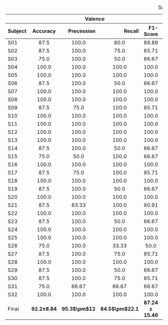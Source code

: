 <div class="block-language-tx"><table>
<caption id="prototypetable">Subject Independent</caption>
<thead>
<tr>
<th></th>
<th style="text-align:center" colspan="4">Valence</th>
<th style="text-align:center" colspan="4">Arousal</th>
<th style="text-align:center" colspan="4">4-Types of emotions</th>
</tr>
<tr>
<th>Subject</th>
<th style="text-align:center">Accuracy</th>
<th style="text-align:right">Precession</th>
<th style="text-align:right">Recall</th>
<th style="text-align:right">F1-Score</th>
<th style="text-align:center">Accuracy</th>
<th style="text-align:right">Precession</th>
<th style="text-align:right">Recall</th>
<th style="text-align:right">F1-Score</th>
<th style="text-align:center">Accuracy</th>
<th style="text-align:right">Precession</th>
<th style="text-align:right">Recall</th>
<th style="text-align:right">F1-Score</th>
    </tr>
    </thead>
    <tbody>
    <tr>
    <td>S01</td>
    <td style="text-align:center">87.5</td>
    <td style="text-align:center">100.0</td>
    <td style="text-align:center">80.0</td>
    <td style="text-align:center">88.89</td>
    <td style="text-align:center">100.0</td>
    <td style="text-align:center">100.0</td>
    <td style="text-align:center">100.0</td>
    <td style="text-align:center">100.0</td>
    <td style="text-align:center">87.5</td>
    <td style="text-align:center">81.25</td>
    <td style="text-align:center">87.5</td>
    <td style="text-align:center">83.33</td>
    </tr>
<td>S02</td>
        <td style="text-align:center">87.5 </td>
        <td style="text-align:center">100.0 </td>
        <td style="text-align:center">75.0 </td>
        <td style="text-align:center">85.71 </td>	
        <td style="text-align:center">87.5 </td>
        <td style="text-align:center">83.33 </td>
        <td style="text-align:center">100.0 </td>
        <td style="text-align:center">90.91 </td>  
        <td style="text-align:center">75.0 </td>
        <td style="text-align:center">87.5 </td>
        <td style="text-align:center">75.0 </td>
        <td style="text-align:center">75.83 </td>
</tr>

<td>S03</td>
	<td style="text-align:center">75.0 </td>
    	<td style="text-align:center">100.0 </td>
    	<td style="text-align:center">50.0 </td>
    	<td style="text-align:center">66.67 </td>	
    	<td style="text-align:center">87.5 </td>
    	<td style="text-align:center">83.34 </td>
    	<td style="text-align:center">100.0 </td>
    	<td style="text-align:center">90.91 </td> 
    	<td style="text-align:center">62.5 </td>
    	<td style="text-align:center">77.5 </td>
    	<td style="text-align:center">62.5 </td>
    	<td style="text-align:center">63.19</td>
</tr>

<td>S04</td>
<td style="text-align:center">100.0	</td>
<td style="text-align:center">100.0	</td>
<td style="text-align:center">100.0	</td>
<td style="text-align:center">100.0	</td>	
<td style="text-align:center">100.0	</td>
<td style="text-align:center">100.0	</td>
<td style="text-align:center">100.0	</td>
<td style="text-align:center">100.0	</td>  
<td style="text-align:center">100.0	</td>
<td style="text-align:center">100.0	</td>
<td style="text-align:center">100.0 </td>
<td style="text-align:center">100.0</td>
</tr>

<td>S05</td>
<td style="text-align:center">100.0	</td>
<td style="text-align:center">100.0	</td>
<td style="text-align:center">100.0	</td>
<td style="text-align:center">100.0	</td>	
<td style="text-align:center">87.5	</td>
<td style="text-align:center">80.0	</td>
<td style="text-align:center">100.0	</td>
<td style="text-align:center">88.89	  
<td style="text-align:center">87.5 </td>
<td style="text-align:center">90.63	</td>
<td style="text-align:center">87.5 </td>
<td style="text-align:center">86.31</td>
</tr>

<td>S06</td>
<td style="text-align:center">87.5	</td>
<td style="text-align:center">100.0	</td>
<td style="text-align:center">50.0	</td>
<td style="text-align:center">66.67	</td>	
<td style="text-align:center">75.0	</td>
<td style="text-align:center">100.0	</td>
<td style="text-align:center">50.0	</td>
<td style="text-align:center">66.67   </td>
<td style="text-align:center">62.5	</td>
<td style="text-align:center">53.57	</td>
<td style="text-align:center">62.5 </td>
<td style="text-align:center">53.03</td>
</tr>

<td>S07</td>
<td style="text-align:center">100.0	</td>
<td style="text-align:center">100.0	</td>
<td style="text-align:center">100.0	</td>
<td style="text-align:center">100.0	</td>	
<td style="text-align:center">100.0	</td>
<td style="text-align:center">100.0	</td>
<td style="text-align:center">100.0	</td>
<td style="text-align:center">100.0   </td>
<td style="text-align:center">100.0	</td>
<td style="text-align:center">100.0	</td>
<td style="text-align:center">100.0 </td>
<td style="text-align:center">100.0</td>
</tr>

<td>S08</td>
<td style="text-align:center">100.0	</td>
<td style="text-align:center">100.0	</td>
<td style="text-align:center">100.0	</td>
<td style="text-align:center">100.0	</td>	
<td style="text-align:center">87.5	</td>
<td style="text-align:center">100.0	</td>
<td style="text-align:center">66.67	</td>
<td style="text-align:center">80.0    </td>
<td style="text-align:center">87.5	</td>
<td style="text-align:center">90.0	</td>
<td style="text-align:center">87.5 </td>
<td style="text-align:center">86.94</td>
</tr>

<td>S09</td>
<td style="text-align:center">87.5	</td>
<td style="text-align:center">75.0	</td>
<td style="text-align:center">100.0	</td>
<td style="text-align:center">85.71	</td>	
<td style="text-align:center">87.5	</td>
<td style="text-align:center">100.0	</td>
<td style="text-align:center">66.67	</td>
<td style="text-align:center">80.0    </td>
<td style="text-align:center">75.0	</td>
<td style="text-align:center">65.63	</td>
<td style="text-align:center">75.0 </td>
<td style="text-align:center">69.64</td>
</tr>

<td>S10</td>
<td style="text-align:center">100.0	</td>
<td style="text-align:center">100.0	</td>
<td style="text-align:center">100.0	</td>
<td style="text-align:center">100.0	</td>	
<td style="text-align:center">100.0	</td>
<td style="text-align:center">100.0	</td>
<td style="text-align:center">100.0	</td>
<td style="text-align:center">100.0   </td>
<td style="text-align:center">100.0	</td>
<td style="text-align:center">100.0	</td>
<td style="text-align:center">100.0 </td>
<td style="text-align:center">100.0</td>
</tr>

<td>S11</td>
<td style="text-align:center">100.0	</td>
<td style="text-align:center">100.0	</td>
<td style="text-align:center">100.0	</td>
<td style="text-align:center">100.0	</td>	
<td style="text-align:center">87.5	</td>
<td style="text-align:center">75.0	</td>
<td style="text-align:center">100.0	</td>
<td style="text-align:center">85.71   </td>
<td style="text-align:center">87.5	</td>
<td style="text-align:center">100.0	</td>
<td style="text-align:center">87.5 </td>
<td style="text-align:center">92.5</td>
</tr>

<td>S12</td>
<td style="text-align:center">100.0	</td>
<td style="text-align:center">100.0	</td>
<td style="text-align:center">100.0	</td>
<td style="text-align:center">100.0	</td>	
<td style="text-align:center">100.0	</td>
<td style="text-align:center">100.0	</td>
<td style="text-align:center">100.0	</td>
<td style="text-align:center">100.0	</td>  
<td style="text-align:center">100.0	</td>
<td style="text-align:center">100.0	</td>
<td style="text-align:center">100.0 </td>
<td style="text-align:center">100.0</td>
</tr>

<td>S13</td>
<td style="text-align:center">100.0</td>	
<td style="text-align:center">100.0</td>	
<td style="text-align:center">100.0</td>	
<td style="text-align:center">100.0	</td>	
<td style="text-align:center">100.0	</td>
<td style="text-align:center">100.0	
<td style="text-align:center">100.0	</td>
<td style="text-align:center">100.0	  
<td style="text-align:center">100.0</td>	</td>
<td style="text-align:center">100.0</td>	
<td style="text-align:center">100.0 </td>
<td style="text-align:center">100.0</td>
</tr>

<td>S14</td>
<td style="text-align:center">87.5	</td>
<td style="text-align:center">100.0	</td>
<td style="text-align:center">50.0	</td>
<td style="text-align:center">66.67	</td>	
<td style="text-align:center">87.5	</td>
<td style="text-align:center">100.0	</td>
<td style="text-align:center">50.0 </td>
<td style="text-align:center">66.67    </td>
<td style="text-align:center">75.0	</td>
<td style="text-align:center">69.64	</td>
<td style="text-align:center">75.0 </td>
<td style="text-align:center">68.75</td>
</tr>

<td>S15</td>
<td style="text-align:center">75.0	</td>
<td style="text-align:center">50.0	</td>
<td style="text-align:center">100.0	</td>
<td style="text-align:center">66.67	</td>	
<td style="text-align:center">75.0	</td>
<td style="text-align:center">60.0	</td>
<td style="text-align:center">100.0	</td>
<td style="text-align:center">75.0	 </td> 
<td style="text-align:center">62.5	</td>
<td style="text-align:center">87.5	</td>
<td style="text-align:center">62.5 </td>
<td style="text-align:center">68.75</td>
</tr>

<td>S16</td>
<td style="text-align:center">100.0</td>	
<td style="text-align:center">100.0	</td>
<td style="text-align:center">100.0	</td>
<td style="text-align:center">100.0	</td>	
<td style="text-align:center">75.0	</td>
<td style="text-align:center">66.67	</td>
<td style="text-align:center">66.67	</td>
<td style="text-align:center">66.67	 </td> 
<td style="text-align:center">75.0	</td>
<td style="text-align:center">75.0	</td>
<td style="text-align:center">75.0 </td>
<td style="text-align:center">75.0</td>
</tr>

<td>S17</td>
<td style="text-align:center">87.5	</td>
<td style="text-align:center">75.0	</td>
<td style="text-align:center">100.0	</td>
<td style="text-align:center">85.71	</td>	
<td style="text-align:center">100.0	</td>
<td style="text-align:center">100.0	</td>
<td style="text-align:center">100.0	</td>
<td style="text-align:center">100.0	</td>  
<td style="text-align:center">87.5	</td>
<td style="text-align:center">90.63	</td>
<td style="text-align:center">87.5 </td>
<td style="text-align:center">87.5</td>
</tr>

<td>S18</td>
<td style="text-align:center">100.0	</td>
<td style="text-align:center">100.0	</td>
<td style="text-align:center">100.0	</td>
<td style="text-align:center">100.0	</td>	
<td style="text-align:center">87.5	</td>
<td style="text-align:center">100.0	</td>
<td style="text-align:center">50.0	</td>
<td style="text-align:center">66.67	</td>  
<td style="text-align:center">87.5	</td>
<td style="text-align:center">77.08	</td>
<td style="text-align:center">87.5 </td>
<td style="text-align:center">81.82</td>
</tr>

<td>S19</td>
<td style="text-align:center">87.5	</td>
<td style="text-align:center">100.0	</td>
<td style="text-align:center">50.0	</td>
<td style="text-align:center">66.67	</td>	
<td style="text-align:center">100.0	</td>
<td style="text-align:center">100.0	</td>
<td style="text-align:center">100.0	</td>
<td style="text-align:center">100.0	</td>  
<td style="text-align:center">87.5	</td>
<td style="text-align:center">89.29	</td>
<td style="text-align:center">87.5 </td>
<td style="text-align:center">85.90</td>
</tr>

<td>S20</td>
<td style="text-align:center">100.0	</td>
<td style="text-align:center">100.0	</td>
<td style="text-align:center">100.0	</td>
<td style="text-align:center">100.0	</td>	
<td style="text-align:center">100.0	</td>
<td style="text-align:center">100.0	</td>
<td style="text-align:center">100.0	</td>
<td style="text-align:center">100.0	 </td> 
<td style="text-align:center">100.0	</td>
<td style="text-align:center">100.0	</td>
<td style="text-align:center">100.0 </td>
<td style="text-align:center">100.0</td>
</tr>

<td>S21</td>
<td style="text-align:center">87.5	
<td style="text-align:center">83.33	
<td style="text-align:center">100.0	
<td style="text-align:center">90.91		
<td style="text-align:center">100.0	
<td style="text-align:center">100.0	
<td style="text-align:center">100.0	
<td style="text-align:center">100.0	  
<td style="text-align:center">87.5	
<td style="text-align:center">90.63	
<td style="text-align:center">87.5 
<td style="text-align:center">87.14
</tr>

<td>S22</td>
<td style="text-align:center">100.0	
<td style="text-align:center">100.0	
<td style="text-align:center">100.0	
<td style="text-align:center">100.0		
<td style="text-align:center">100.0	
<td style="text-align:center">100.0	
<td style="text-align:center">100.0 
<td style="text-align:center">100.0		
<td style="text-align:center">100.0	
<td style="text-align:center">100.0	
<td style="text-align:center">100.0 
<td style="text-align:center">100.0
</tr>

<td>S23</td>
<td style="text-align:center">87.5	
<td style="text-align:center">100.0	
<td style="text-align:center">50.0	
<td style="text-align:center">66.67		
<td style="text-align:center">87.5	
<td style="text-align:center">83.33	
<td style="text-align:center">100.0	
<td style="text-align:center">90.91   
<td style="text-align:center">75.0	
<td style="text-align:center">85.0	
<td style="text-align:center">75.0 
<td style="text-align:center">74.79
</tr>

<td>S24</td>
<td style="text-align:center">100.0	
<td style="text-align:center">100.0	
<td style="text-align:center">100.0	
<td style="text-align:center">100.0		
<td style="text-align:center">100.0	
<td style="text-align:center">100.0	
<td style="text-align:center">100.0	
<td style="text-align:center">100.0	  
<td style="text-align:center">100.0	
<td style="text-align:center">100.0	
<td style="text-align:center">100.0 
<td style="text-align:center">100.0
</tr>

<td>S25</td>
<td style="text-align:center">100.0	
<td style="text-align:center">100.0	
<td style="text-align:center">100.0	
<td style="text-align:center">100.0		
<td style="text-align:center">100.0	
<td style="text-align:center">100.0	
<td style="text-align:center">100.0	
<td style="text-align:center">100.0	  
<td style="text-align:center">100.0	
<td style="text-align:center">100.0	
<td style="text-align:center">100.0 
<td style="text-align:center">100.0
</tr>

<td>S26</td>
<td style="text-align:center">75.0	
<td style="text-align:center">100.0	
<td style="text-align:center">33.33	
<td style="text-align:center">50.0		
<td style="text-align:center">75.0	
<td style="text-align:center">75.0	
<td style="text-align:center">75.0	
<td style="text-align:center">75.0	  
<td style="text-align:center">50.0	
<td style="text-align:center">75.0	
<td style="text-align:center">50.0 
<td style="text-align:center">56.25
</tr>

<td>S27</td>
<td style="text-align:center">87.5	
<td style="text-align:center">100.0	
<td style="text-align:center">75.0	
<td style="text-align:center">85.71		
<td style="text-align:center">100.0	
<td style="text-align:center">100.0	
<td style="text-align:center">100.0	
<td style="text-align:center">100.0	  
<td style="text-align:center">87.5	
<td style="text-align:center">100.0	
<td style="text-align:center">87.5 
<td style="text-align:center">91.67
</tr>

<td>S28</td>
<td style="text-align:center">100.0	
<td style="text-align:center">100.0	
<td style="text-align:center">100.0	
<td style="text-align:center">100.0		
<td style="text-align:center">100.0	
<td style="text-align:center">100.0	
<td style="text-align:center">100.0	
<td style="text-align:center">100.0	  
<td style="text-align:center">100.0	
<td style="text-align:center">100.0	
<td style="text-align:center">100.0 
<td style="text-align:center">100.0
</tr>

<td>S29</td>
<td style="text-align:center">87.5	
<td style="text-align:center">100.0	
<td style="text-align:center">50.0	
<td style="text-align:center">66.67		
<td style="text-align:center">100.0	
<td style="text-align:center">100.0	
<td style="text-align:center">100.0 
<td style="text-align:center">100.0		
<td style="text-align:center">87.5 
<td style="text-align:center">76.79	
<td style="text-align:center">87.5 
<td style="text-align:center">81.73
</tr>

<td>S30</td>
<td style="text-align:center">87.5	
<td style="text-align:center">100.0	
<td style="text-align:center">75.0	
<td style="text-align:center">85.71		
<td style="text-align:center">100.0	
<td style="text-align:center">100.0	
<td style="text-align:center">100.0	
<td style="text-align:center">100.0	  
<td style="text-align:center">87.5	
<td style="text-align:center">93.75	
<td style="text-align:center">87.5 
<td style="text-align:center">88.69
</tr>

<td>S31</td>
<td style="text-align:center">75.0	
<td style="text-align:center">66.67	
<td style="text-align:center">66.67	
<td style="text-align:center">66.67		
<td style="text-align:center">87.5	
<td style="text-align:center">75.0	
<td style="text-align:center">100.0	
<td style="text-align:center">85.71   
<td style="text-align:center">75.0	
<td style="text-align:center">78.13	
<td style="text-align:center">75.0 
<td style="text-align:center">73.81
</tr>

<td>S32</td>
<td style="text-align:center">100.0	
<td style="text-align:center">100.0	
<td style="text-align:center">100.0	
<td style="text-align:center">100.0		
<td style="text-align:center">100.0	
<td style="text-align:center">100.0	
<td style="text-align:center">100.0	
<td style="text-align:center">100.0   
<td style="text-align:center">100.0	
<td style="text-align:center">100.0	
<td style="text-align:center">100.0 
<td style="text-align:center">100.0
</tr>
<td>Final</td>
<td style="text-align:center"><b>92.2&plusmn8.84<b>	
<td style="text-align:center"><b>95.3$\pm$12<b>
<td style="text-align:center"><b>84.5$\pm$22.1<b>
<td style="text-align:center"><b>87.24 &#177 15.46<b>
<td style="text-align:center"><b><b>
<td style="text-align:center"><b><b>
<td style="text-align:center"><b><b>
<td style="text-align:center"><b><b>
<td style="text-align:center"><b><b>
<td style="text-align:center"><b><b>
<td style="text-align:center"><b><b>
<td style="text-align:center"><b><b>
</tr>


</tbody>
</table>
</div>
